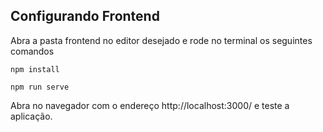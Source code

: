 ## Configurando Frontend

Abra a pasta frontend no editor desejado e rode no terminal os seguintes comandos 
```
npm install
```
```
npm run serve
```
Abra no navegador com o endereço http://localhost:3000/ e teste a aplicação. 


